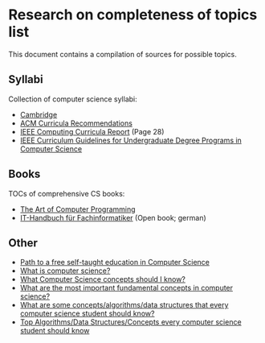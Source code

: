 # Research on completeness of topics list

This document contains a compilation of sources for possible topics.

## Syllabi
Collection of computer science syllabi:
* [Cambridge](https://www.cambridgeinternational.org/Images/202629-2017-2019-syllabus.pdf)
* [ACM Curricula Recommendations](https://www.acm.org/education/curricula-recommendations) 
* [IEEE Computing Curricula Report](https://ieeecs-media.computer.org/assets/pdf/CC2005-March06Final.pdf) (Page 28)
* [IEEE Curriculum Guidelines for Undergraduate Degree Programs in Computer Science](https://ieeecs-media.computer.org/assets/pdf/CS2013-final-report.pdf)


## Books
TOCs of comprehensive CS books:
* [The Art of Computer Programming](https://en.wikipedia.org/wiki/The_Art_of_Computer_Programming)
* [IT-Handbuch für Fachinformatiker](http://openbook.rheinwerk-verlag.de/it_handbuch/) (Open book; german)


## Other
* [Path to a free self-taught education in Computer Science](https://github.com/ossu/computer-science)
* [What is computer science?](https://www.quora.com/What-is-computer-science-5)
* [What Computer Science concepts should I know?](https://stackoverflow.com/questions/747292/what-computer-science-concepts-should-i-know)
* [What are the most important fundamental concepts in computer science?](https://www.quora.com/What-are-the-most-important-fundamental-concepts-in-computer-science)
* [What are some concepts/algorithms/data structures that every computer science student should know?](https://www.quora.com/What-are-some-concepts-algorithms-data-structures-that-every-computer-science-student-should-know)
* [Top Algorithms/Data Structures/Concepts every computer science student should know](https://medium.com/@codingfreak/top-algorithms-data-structures-concepts-every-computer-science-student-should-know-e0549c67b4ac)

